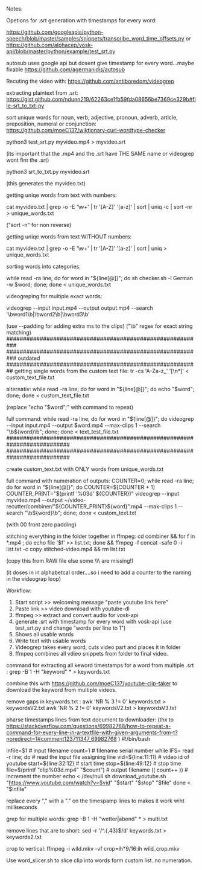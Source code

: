 Notes:

Opetions for .srt generation with timestamps for every word:

https://github.com/googleapis/python-speech/blob/master/samples/snippets/transcribe_word_time_offsets.py
or
https://github.com/alphacep/vosk-api/blob/master/python/example/test_srt.py

autosub uses google api but dosent give timestamp for every word...maybe fixable
https://github.com/agermanidis/autosub

Recuting the video with:
https://github.com/antiboredom/videogrep

extracting plaintext from .srt:
https://gist.github.com/ndunn219/62263ce1fb59fda08656be7369ce329b#file-srt_to_txt-py

sort unique words for noun, verb, adjective, pronoun, adverb, article, preposition, numeral or conjunction:
https://github.com/moeC137/wiktionary-curl-wordtype-checker


python3 test_srt.py  myvideo.mp4 > myvideo.srt

(its important that the .mp4 and the .srt have THE SAME name or videogrep wont fint the .srt)

python3 srt_to_txt.py myvideo.srt

(this generates the myvideo.txt)

getting uniqe words from text with numbers:

cat myvideo.txt | grep -o -E '\w+' | tr '[A-Z]' '[a-z]' | sort | uniq -c | sort -nr  > unique_words.txt

("sort -n" for non reverse)

getting uniqe words from text WITHOUT numbers:

cat myvideo.txt | grep -o -E '\w+' | tr '[A-Z]' '[a-z]' | sort | uniq   > unique_words.txt

sorting words into categories:

while read -ra line; do for word in "${line[@]}"; do sh checker.sh -l German -w $word; done; done < unique_words.txt



videogreping for multiple exact words:

videogrep --input input.mp4 --output output.mp4 --search '\bword1\b|\bword2\b|\bword3\b' 

(use --padding for adding extra ms to the clips)
("\b" regex for exact string matching)
###########################################################
###########################################################
outdated
##########################################################
getting single words from the custom text file:
tr -cs 'A-Za-z_' '[\n*]' < custom_text_file.txt

alternativ:
while read -ra line; 
do
    for word in "${line[@]}";
    do
        echo "$word";
    done;
done < custom_text_file.txt

(replace "echo "$word";" with command to repeat)

full command:
while read -ra line; do for word in "${line[@]}"; do videogrep --input input.mp4 --output $word.mp4 --max-clips 1 --search "\b${word}\b"; done; done < text_test_file.txt
###########################################################################
###########################################################################

create custom_text.txt with ONLY words from unique_words.txt


full command with numeration of outputs:
COUNTER=0; while read -ra line; do for word in "${line[@]}";
do COUNTER=$[COUNTER + 1] COUNTER_PRINT="$(printf '%03d' ${COUNTER})"
videogrep --input myvideo.mp4 --output  ~/video-recutter/combiner/"${COUNTER_PRINT}${word}".mp4 --max-clips 1 --search "\b${word}\b";
 done;
 done < custom_text.txt

(with 00 front zero padding)

stitching everything in the folder together in ffmpeg:
cd combiner &&
for f in *.mp4 ; do echo file \'$f\' >> list.txt; done && ffmpeg -f concat -safe 0 -i list.txt -c copy stitched-video.mp4 && rm list.txt

(copy this from RAW file else some \\\\\ are missing!)


(it doses in in alphabetcal order....so i need to add a counter to the naming in the videograp loop)

Workflow:

1. Start script >> welcoming message "paste youtube link here"
2. Paste link >> video download with youtube-dl
3. ffmpeg >> extract and convert audio for vosk-api
4. generate .srt with timestamp for every word with vosk-api (use test_srt.py and change "words per line to 1")
5. Shows all usable words
6. Write text with usable words
7. Videogrep takes every word, cuts video part and places it in folder
8. ffmpeq combines all vdieo snippets from folder to final video.



command for extracting all keword timestamps for a word from multiple .srt :
grep -B 1 -H  "keyword" * > keywords.txt

combine this with https://github.com/moeC137/youtube-clip-taker to download the keyword from multiple videos.

remove gaps in keywords.txt :
awk 'NR % 3 != 0'  keywords.txt > keywordsV2.txt
awk 'NR % 2 != 0'  keywordsV2.txt > keywordsV3.txt


pharse timestamps lines from text document to downloader:
(thx to https://stackoverflow.com/questions/69982768/how-to-repeat-a-command-for-every-line-in-a-textfile-with-given-arguments-from-t?noredirect=1#comment123711347_69982768 )
#!/bin/bash

infile=$1                                       # input filename
count=1                                         # filename serial number
while IFS= read -r line; do                     # read the input file assigning line
    vid=${line:11:11}                           # video id of youtube
    start=${line:32:12}                         # start time
    stop=${line:49:12}                          # stop time
    file=$(printf "clip%03d.mp4" "$count")      # output filename
    (( count++ ))                               # increment the number
     echo  < /dev/null sh download_youtube.sh "https://www.youtube.com/watch?v=$vid" "$start" "$stop" "$file"
done < "$infile"

replace every "," with a "." on the timespamp lines to makes it work wiht milliseconds

grep for multiple words:
grep -B 1 -H "wetter\|abend" *  > multi.txt

remove lines that are to short:
sed -r '/^.{,43}$/d'  keywords.txt > keywords2.txt

crop to vertical:
ffmpeg -i wild.mkv -vf crop=ih*9/16:ih wild_crop.mkv

Use word_slicer.sh to slice clip into words form custom list. no numeration.
